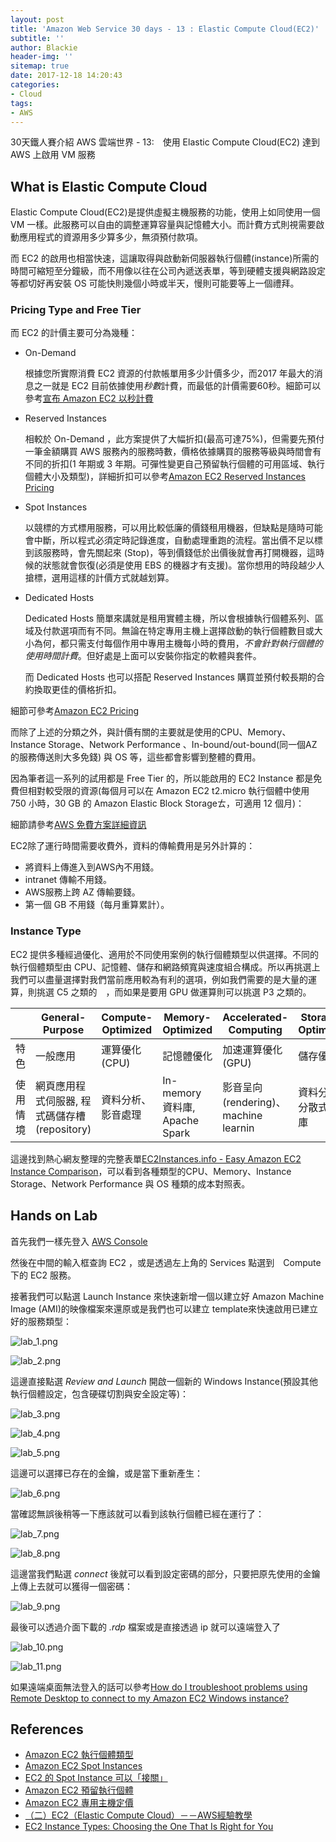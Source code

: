 ```yaml
---
layout: post
title: 'Amazon Web Service 30 days - 13 : Elastic Compute Cloud(EC2)'
subtitle: ''
author: Blackie
header-img: ''
sitemap: true
date: 2017-12-18 14:20:43
categories:
- Cloud
tags:
- AWS
---
```


30天鐵人賽介紹 AWS 雲端世界 - 13:　使用 Elastic Compute Cloud(EC2) 達到 AWS 上啟用 VM 服務

<!-- More -->
## What is Elastic Compute Cloud ##

Elastic Compute Cloud(EC2)是提供虛擬主機服務的功能，使用上如同使用一個 VM 一樣。此服務可以自由的調整運算容量與記憶體大小。而計費方式則視需要啟動應用程式的資源用多少算多少，無須預付款項。

而 EC2 的啟用也相當快速，這讓取得與啟動新伺服器執行個體(instance)所需的時間可縮短至分鐘級，而不用像以往在公司內遞送表單，等到硬體支援與網路設定等都切好再安裝 OS 可能快則幾個小時或半天，慢則可能要等上一個禮拜。

### Pricing Type and Free Tier ###

而 EC2 的計價主要可分為幾種：

- On-Demand

    根據您所實際消費 EC2 資源的付款帳單用多少計價多少，而2017 年最大的消息之一就是 EC2 目前依據使用*秒數*計費，而最低的計價需要60秒。細節可以參考[宣布 Amazon EC2 以秒計費](https://aws.amazon.com/tw/about-aws/whats-new/2017/10/announcing-amazon-ec2-per-second-billing/)

- Reserved Instances

    相較於 On-Demand ，此方案提供了大幅折扣(最高可達75%)，但需要先預付一筆金額購買 AWS 服務內的服務時數，價格依據購買的服務等級與時間會有不同的折扣(1 年期或 3 年期。可彈性變更自己預留執行個體的可用區域、執行個體大小及類型)，詳細折扣可以參考[Amazon EC2 Reserved Instances Pricing](https://aws.amazon.com/ec2/pricing/reserved-instances/pricing/)

- Spot Instances

    以競標的方式標用服務，可以用比較低廉的價錢租用機器，但缺點是隨時可能會中斷，所以程式必須定時記錄進度，自動處理重跑的流程。當出價不足以標到該服務時，會先關起來 (Stop)，等到價錢低於出價後就會再打開機器，這時候的狀態就會恢復(必須是使用 EBS 的機器才有支援)。當你想用的時段越少人搶標，選用這樣的計價方式就越划算。

- Dedicated Hosts

     Dedicated Hosts 簡單來講就是租用實體主機，所以會根據執行個體系列、區域及付款選項而有不同。無論在特定專用主機上選擇啟動的執行個體數目或大小為何，都只需支付每個作用中專用主機每小時的費用，*不會針對執行個體的使用時間計費*。但好處是上面可以安裝你指定的軟體與套件。

     而 Dedicated Hosts 也可以搭配 Reserved Instances 購買並預付較長期的合約換取更佳的價格折扣。

細節可參考[Amazon EC2 Pricing](https://aws.amazon.com/ec2/pricing/)

而除了上述的分類之外，與計價有關的主要就是使用的CPU、Memory、Instance Storage、Network Performance 、In-bound/out-bound(同一個AZ的服務傳送則大多免錢) 與 OS 等，這些都會影響到整體的費用。

因為筆者這一系列的試用都是 Free Tier 的，所以能啟用的 EC2 Instance 都是免費但相對較受限的資源(每個月可以在 Amazon EC2 t2.micro 執行個體中使用 750 小時，30 GB 的 Amazon Elastic Block Storageㄊ，可適用 12 個月)：

細節請參考[AWS 免費方案詳細資訊](https://aws.amazon.com/tw/free/)

EC2除了運行時間需要收費外，資料的傳輸費用是另外計算的：

- 將資料上傳進入到AWS內不用錢。
- intranet 傳輸不用錢。
- AWS服務上跨 AZ 傳輸要錢。
- 第一個 GB 不用錢（每月重算累計）。

### Instance Type ###

EC2 提供多種經過優化、適用於不同使用案例的執行個體類型以供選擇。不同的執行個體類型由 CPU、記憶體、儲存和網路頻寬與速度組合構成。所以再挑選上我們可以盡量選擇對我們當前應用較為有利的選項，例如我們需要的是大量的運算，則挑選 C5 之類的　，而如果是要用 GPU 做運算則可以挑選 P3 之類的。

|   | General- Purpose | Compute-Optimized | Memory-Optimized | Accelerated-Computing | Storage-Optimized |
|---|---|---|---|---|---|
| 特色 | 一般應用 | 運算優化(CPU) | 記憶體優化 | 加速運算優化(GPU) | 儲存優化 |
| 使用情境 | 網頁應用程式伺服器, 程式碼儲存槽(repository) | 資料分析、影音處理 | In-memory 資料庫, Apache Spark | 影音呈向(rendering)、machine learnin | 資料分析或分散式資料庫  |

這邊找到熱心網友整理的完整表單[EC2Instances.info - Easy Amazon EC2 Instance Comparison](https://www.ec2instances.info/)，可以看到各種類型的CPU、Memory、Instance Storage、Network Performance 與 OS 種類的成本對照表。

## Hands on Lab ##

首先我們一樣先登入 [AWS Console](https://console.aws.amazon.com/console/home)

然後在中間的輸入框查詢 EC2 ，或是透過左上角的 Services 點選到　Compute　下的 EC2 服務。

接著我們可以點選 Launch Instance 來快速新增一個以建立好 Amazon Machine Image (AMI)的映像檔案來還原或是我們也可以建立 template來快速啟用已建立好的服務類型：

![lab_1.png](lab_1.png)

![lab_2.png](lab_2.png)

這邊直接點選 *Review and Launch* 開啟一個新的 Windows Instance(預設其他執行個體設定，包含硬碟切割與安全設定等)：

![lab_3.png](lab_3.png)

![lab_4.png](lab_4.png)

![lab_5.png](lab_5.png)

這邊可以選擇已存在的金鑰，或是當下重新產生：

![lab_6.png](lab_6.png)

當確認無誤後稍等一下應該就可以看到該執行個體已經在運行了：

![lab_7.png](lab_7.png)

![lab_8.png](lab_8.png)

這邊當我們點選 *connect* 後就可以看到設定密碼的部分，只要把原先使用的金鑰上傳上去就可以獲得一個密碼：

![lab_9.png](lab_9.png)

最後可以透過介面下載的 *.rdp* 檔案或是直接透過 ip 就可以遠端登入了

![lab_10.png](lab_10.png)

![lab_11.png](lab_11.png)

如果遠端桌面無法登入的話可以參考[How do I troubleshoot problems using Remote Desktop to connect to my Amazon EC2 Windows instance?](https://aws.amazon.com/premiumsupport/knowledge-center/troubleshoot-remote-desktop-connection-ec2-windows/)

## References ##

- [Amazon EC2 執行個體類型](https://aws.amazon.com/tw/ec2/instance-types/)
- [Amazon EC2 Spot Instances](https://aws.amazon.com/ec2/spot/)
- [EC2 的 Spot Instance 可以「接關」](https://blog.gslin.org/archives/2017/09/20/7567/ec2-%E7%9A%84-spot-instance-%E5%8F%AF%E4%BB%A5%E3%80%8C%E6%8E%A5%E9%97%9C%E3%80%8D/)
- [Amazon EC2 預留執行個體](https://aws.amazon.com/tw/ec2/pricing/reserved-instances/)
- [Amazon EC2 專用主機定價](https://aws.amazon.com/tw/ec2/dedicated-hosts/pricing/)
- [（二）EC2（Elastic Compute Cloud）－－AWS經驗教學](http://akuma1.pixnet.net/blog/post/291725322-%EF%BC%88%E4%BA%8C%EF%BC%89ec2%EF%BC%88elastic-compute-cloud%EF%BC%89%EF%BC%8D%EF%BC%8Daws%E7%B6%93%E9%A9%97%E6%95%99%E5%AD%B8)
- [EC2 Instance Types: Choosing the One That Is Right for You](https://www.cloudberrylab.com/blog/ec2-instance-types/)